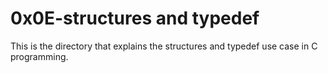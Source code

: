 # 0x0E-structures and typedef
This is the directory that explains the structures and typedef use case in C programming.

